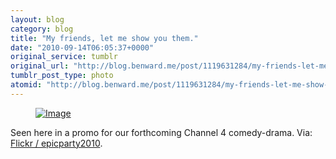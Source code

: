 ```yaml
---
layout: blog
category: blog
title: "My friends, let me show you them."
date: "2010-09-14T06:05:37+0000"
original_service: tumblr
original_url: "http://blog.benward.me/post/1119631284/my-friends-let-me-show-you-them-seen-here-in"
tumblr_post_type: photo
atomid: "http://blog.benward.me/post/1119631284/my-friends-let-me-show-you-them-seen-here-in"
---
```

<figure class="photo">
  <a href="http://www.flickr.com/photos/epicparty2010/4987236034/"><img src="http://benward.me/res/tumblr/media/1119631284/0.jpg" alt="Image"></a>
</figure>

Seen here in a promo for our forthcoming Channel 4 comedy-drama.
Via: [Flickr &#x2F; epicparty2010](http://www.flickr.com/photos/epicparty2010/4987236034/).